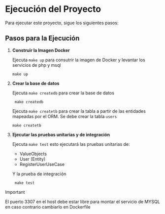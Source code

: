 # Ejecución del Proyecto

Para ejecutar este proyecto, sigue los siguientes pasos:

## Pasos para la Ejecución

1. **Construir la Imagen Docker**

    Ejecuta `make up` para consutrir la imagen de Docker y levantar los servicios de php y msql
    ```
    make up

2. **Crear la base de datos**

   Ejecuta `make createdb` para crear la base de datos
   ```
    make createdb
    ```
   Ejecuta `make createtb` para crear la tabla a partir de las entidades mapeadas por el ORM. Se debe crear la tabla `users`
    ```
    make createtb
    ```

3. **Ejecutar las pruebas unitarias y de integración**

    Ejecuta `make test` esto ejecutará las pruebas unitarias de:
   * ValueObjects
   * User (Entity)
   * RegisterUserUseCase

    Y la prueba de integración

   ```
    make test
    ```

>[!IMPORTANT]
>El puerto 3307 en el host debe estar libre para montar el servicio de MYSQL en caso contrario cambiarlo en Dockerfile
